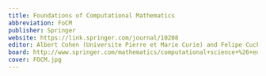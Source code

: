 ```yaml
---
title: Foundations of Computational Mathematics 
abbreviation: FoCM 
publisher: Springer
website: https://link.springer.com/journal/10208
editor: Albert Cohen (Universite Pierre et Marie Curie) and Felipe Cucker (City University of Hong Kong)
board: http://www.springer.com/mathematics/computational+science+%26+engineering/journal/10208?detailsPage=editorialBoard
cover: FOCM.jpg
---
```

